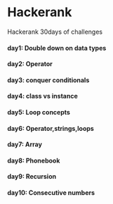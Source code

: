 # Hackerank
Hackerank 30days of challenges

#### day1: Double down on data types
#### day2: Operator
#### day3: conquer conditionals
#### day4: class vs instance
#### day5: Loop concepts
#### day6: Operator,strings,loops
#### day7: Array
#### day8: Phonebook
#### day9: Recursion
#### day10: Consecutive numbers






